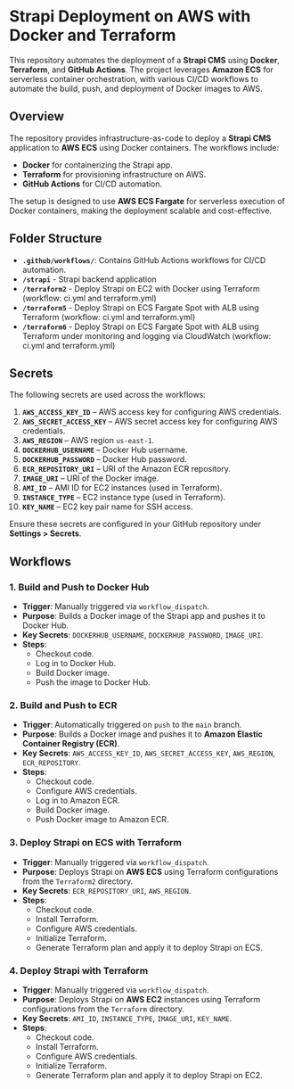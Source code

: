 # Strapi Deployment on AWS with Docker and Terraform

This repository automates the deployment of a **Strapi CMS** using **Docker**, **Terraform**, and **GitHub Actions**. The project leverages **Amazon ECS** for serverless container orchestration, with various CI/CD workflows to automate the build, push, and deployment of Docker images to AWS.

## Overview

The repository provides infrastructure-as-code to deploy a **Strapi CMS** application to **AWS ECS** using Docker containers. The workflows include:

- **Docker** for containerizing the Strapi app.
- **Terraform** for provisioning infrastructure on AWS.
- **GitHub Actions** for CI/CD automation.

The setup is designed to use **AWS ECS Fargate** for serverless execution of Docker containers, making the deployment scalable and cost-effective.

## Folder Structure

- **`.github/workflows/`**: Contains GitHub Actions workflows for CI/CD automation.
- **`/strapi`** - Strapi backend application
- **`/terraform2`** - Deploy Strapi on EC2 with Docker using Terraform (workflow: ci.yml and terraform.yml)
- **`/terraform5`** - Deploy Strapi on ECS Fargate Spot with ALB using Terraform (workflow: ci.yml and terraform.yml)
- **`/terraform6`** - Deploy Strapi on ECS Fargate Spot with ALB using Terraform under monitoring and logging via CloudWatch (workflow: ci.yml and terraform.yml)

## Secrets

The following secrets are used across the workflows:

1. **`AWS_ACCESS_KEY_ID`** – AWS access key for configuring AWS credentials.
2. **`AWS_SECRET_ACCESS_KEY`** – AWS secret access key for configuring AWS credentials.
3. **`AWS_REGION`** – AWS region `us-east-1`.
4. **`DOCKERHUB_USERNAME`** – Docker Hub username.
5. **`DOCKERHUB_PASSWORD`** – Docker Hub password.
6. **`ECR_REPOSITORY_URI`** – URI of the Amazon ECR repository.
7. **`IMAGE_URI`** – URI of the Docker image.
8. **`AMI_ID`** – AMI ID for EC2 instances (used in Terraform).
9. **`INSTANCE_TYPE`** – EC2 instance type (used in Terraform).
10. **`KEY_NAME`** – EC2 key pair name for SSH access.

Ensure these secrets are configured in your GitHub repository under **Settings > Secrets**.

## Workflows

### 1. **Build and Push to Docker Hub**
- **Trigger**: Manually triggered via `workflow_dispatch`.
- **Purpose**: Builds a Docker image of the Strapi app and pushes it to Docker Hub.
- **Key Secrets**: `DOCKERHUB_USERNAME`, `DOCKERHUB_PASSWORD`, `IMAGE_URI`.
- **Steps**:
  - Checkout code.
  - Log in to Docker Hub.
  - Build Docker image.
  - Push the image to Docker Hub.

### 2. **Build and Push to ECR**
- **Trigger**: Automatically triggered on `push` to the `main` branch.
- **Purpose**: Builds a Docker image and pushes it to **Amazon Elastic Container Registry (ECR)**.
- **Key Secrets**: `AWS_ACCESS_KEY_ID`, `AWS_SECRET_ACCESS_KEY`, `AWS_REGION`, `ECR_REPOSITORY`.
- **Steps**:
  - Checkout code.
  - Configure AWS credentials.
  - Log in to Amazon ECR.
  - Build Docker image.
  - Push Docker image to Amazon ECR.

### 3. **Deploy Strapi on ECS with Terraform**
- **Trigger**: Manually triggered via `workflow_dispatch`.
- **Purpose**: Deploys Strapi on **AWS ECS** using Terraform configurations from the `Terraform2` directory.
- **Key Secrets**: `ECR_REPOSITORY_URI`, `AWS_REGION`.
- **Steps**:
  - Checkout code.
  - Install Terraform.
  - Configure AWS credentials.
  - Initialize Terraform.
  - Generate Terraform plan and apply it to deploy Strapi on ECS.

### 4. **Deploy Strapi with Terraform**
- **Trigger**: Manually triggered via `workflow_dispatch`.
- **Purpose**: Deploys Strapi on **AWS EC2** instances using Terraform configurations from the `Terraform` directory.
- **Key Secrets**: `AMI_ID`, `INSTANCE_TYPE`, `IMAGE_URI`, `KEY_NAME`.
- **Steps**:
  - Checkout code.
  - Install Terraform.
  - Configure AWS credentials.
  - Initialize Terraform.
  - Generate Terraform plan and apply it to deploy Strapi on EC2.
